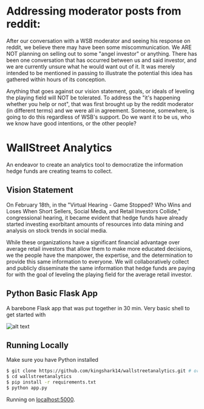 # Addressing moderator posts from reddit:
After our conversation with a WSB moderator and seeing his response on reddit, we believe there may have been some miscommunication. We ARE NOT planning on selling out to some "angel investor" or anything. There has been one conversation that has occurred between us and said investor, and we are currently unsure what he would want out of it. It was merely intended to be mentioned in passing to illustrate the potential this idea has gathered within hours of its conception.

Anything that goes against our vision statement, goals, or ideals of leveling the playing field will NOT be tolerated. To address the "it's happening whether you help or not", that was first brought up by the reddit moderator (in different terms) and we were all in agreement. Someone, somewhere, is going to do this regardless of WSB's support. Do we want it to be us, who we know have good intentions, or the other people?

# WallStreet Analytics
An endeavor to create an analytics tool to democratize the information hedge funds are creating teams to collect.

## Vision Statement

On February 18th, in the "Virtual Hearing - Game Stopped? Who Wins and Loses When Short Sellers, Social Media, and Retail Investors Collide," congressional hearing, it became evident that hedge funds have already started investing exorbitant amounts of resources into data mining and analysis on stock trends in social media.

While these organizations have a significant financial advantage over average retail investors that allow them to make more educated decisions, we the people have the manpower, the expertise, and the determination to provide this same information to everyone. We will collaboratively collect and publicly disseminate the same information that hedge funds are paying for with the goal of leveling the playing field for the average retail investor.


## Python Basic Flask App
A barebone Flask app that was put together in 30 min. Very basic shell to get started with


![alt text](https://github.com/kingshark14/wallstreetanalytics/blob/main/ScreenShot1.png?raw=true)


## Running Locally

Make sure you have Python installed

```sh
$ git clone https://github.com/kingshark14/wallstreetanalytics.git # or clone your own fork
$ cd wallstreetanalytics
$ pip install -r requirements.txt
$ python app.py
```

Running on [localhost:5000](http://localhost:5000/).